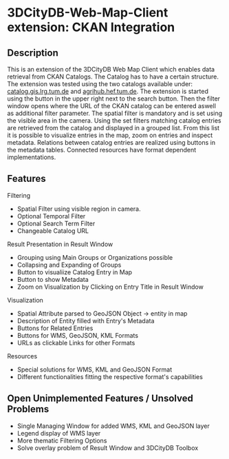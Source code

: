 3DCityDB-Web-Map-Client extension: CKAN Integration
==================================

Description
-------
This is an extension of the 3DCityDB Web Map Client which enables data retrieval from CKAN Catalogs. The Catalog has to have a certain structure. The extension was tested using the two catalogs available under: [catalog.gis.lrg.tum.de](https://catalog.gis.lrg.tum.de/) and [agrihub.hef.tum.de](https://agrihub.hef.tum.de/). 
The extension is started using the button in the upper right next to the search button. Then the filter window opens where the URL of the CKAN catalog can be entered aswell as additional filter parameter. The spatial filter is mandatory and is set using the visible area in the camera. Using the set filters matching catalog entries are retrieved from the catalog and displayed in a grouped list. From this list it is possible to visualize entries in the map, zoom on entries and inspect metadata. Relations between catalog entries are realized using buttons in the metadata tables. Connected resources have format dependent implementations.

Features
-------
Filtering
 * Spatial Filter using visible region in camera.
 * Optional Temporal Filter
 * Optional Search Term Filter
 * Changeable Catalog URL

Result Presentation in Result Window
 * Grouping using Main Groups or Organizations possible
 * Collapsing and Expanding of Groups
 * Button to visualiize Catalog Entry in Map
 * Button to show Metadata
 * Zoom on Visualization by Clicking on Entry Title in Result Window

Visualization
 * Spatial Attribute parsed to GeoJSON Object -> entity in map
 * Description of Entity filled with Entry's Metadata
 * Buttons for Related Entries
 * Buttons for WMS, GeoJSON, KML Formats
 * URLs as clickable Links for other Formats

Resources
 * Special solutions for WMS, KML and GeoJSON Format
 * Different functionalities fitting the respective format's capabilities

Open Unimplemented Features / Unsolved Problems
-------

* Single Managing Window for added WMS, KML and GeoJSON layer
* Legend display of WMS layer
* More thematic Filtering Options
* Solve overlay problem of Result Window and 3DCityDB Toolbox
